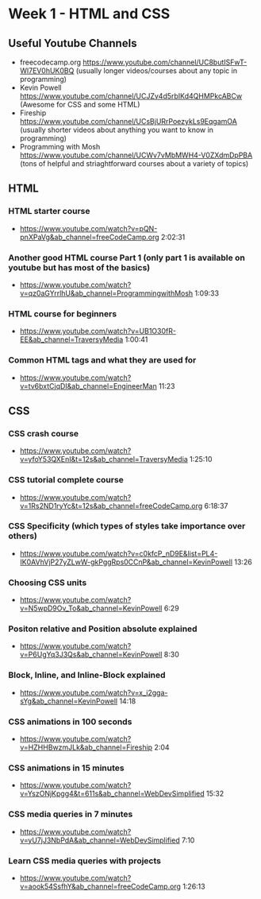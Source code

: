 # Week 1 - HTML and CSS

## Useful Youtube Channels
- freecodecamp.org https://www.youtube.com/channel/UC8butISFwT-Wl7EV0hUK0BQ (usually longer videos/courses about any topic in programming)
- Kevin Powell https://www.youtube.com/channel/UCJZv4d5rbIKd4QHMPkcABCw (Awesome for CSS and some HTML)
- Fireship https://www.youtube.com/channel/UCsBjURrPoezykLs9EqgamOA (usually shorter videos about anything you want to know in programming)
- Programming with Mosh https://www.youtube.com/channel/UCWv7vMbMWH4-V0ZXdmDpPBA (tons of helpful and striaghtforward courses about a variety of topics)


## HTML

### HTML starter course
- https://www.youtube.com/watch?v=pQN-pnXPaVg&ab_channel=freeCodeCamp.org 2:02:31

### Another good HTML course Part 1 (only part 1 is available on youtube but has most of the basics)
- https://www.youtube.com/watch?v=qz0aGYrrlhU&ab_channel=ProgrammingwithMosh 1:09:33

### HTML course for beginners
- https://www.youtube.com/watch?v=UB1O30fR-EE&ab_channel=TraversyMedia 1:00:41

### Common HTML tags and what they are used for
- https://www.youtube.com/watch?v=tv6bxtCjqDI&ab_channel=EngineerMan 11:23


## CSS

### CSS crash course
- https://www.youtube.com/watch?v=yfoY53QXEnI&t=12s&ab_channel=TraversyMedia 1:25:10

### CSS tutorial complete course
- https://www.youtube.com/watch?v=1Rs2ND1ryYc&t=12s&ab_channel=freeCodeCamp.org 6:18:37

### CSS Specificity (which types of styles take importance over others)
- https://www.youtube.com/watch?v=c0kfcP_nD9E&list=PL4-IK0AVhVjP27yZLwW-gkPggRps0CCnP&ab_channel=KevinPowell 13:26

### Choosing CSS units
- https://www.youtube.com/watch?v=N5wpD9Ov_To&ab_channel=KevinPowell 6:29

### Positon relative and Position absolute explained
- https://www.youtube.com/watch?v=P6UgYq3J3Qs&ab_channel=KevinPowell 8:30

### Block, Inline, and Inline-Block explained
- https://www.youtube.com/watch?v=x_i2gga-sYg&ab_channel=KevinPowell 14:18

### CSS animations in 100 seconds 
- https://www.youtube.com/watch?v=HZHHBwzmJLk&ab_channel=Fireship 2:04

### CSS animations in 15 minutes
- https://www.youtube.com/watch?v=YszONjKpgg4&t=611s&ab_channel=WebDevSimplified 15:32

### CSS media queries in 7 minutes
- https://www.youtube.com/watch?v=yU7jJ3NbPdA&ab_channel=WebDevSimplified 7:10

### Learn CSS media queries with projects
- https://www.youtube.com/watch?v=aook54SsfhY&ab_channel=freeCodeCamp.org 1:26:13 
